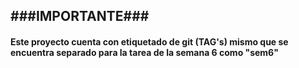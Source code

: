 <h2>###IMPORTANTE###</h2>
<h4>Este proyecto cuenta con etiquetado de git (TAG's) mismo que se encuentra separado para la tarea de la semana 6 como "sem6"</h4>
